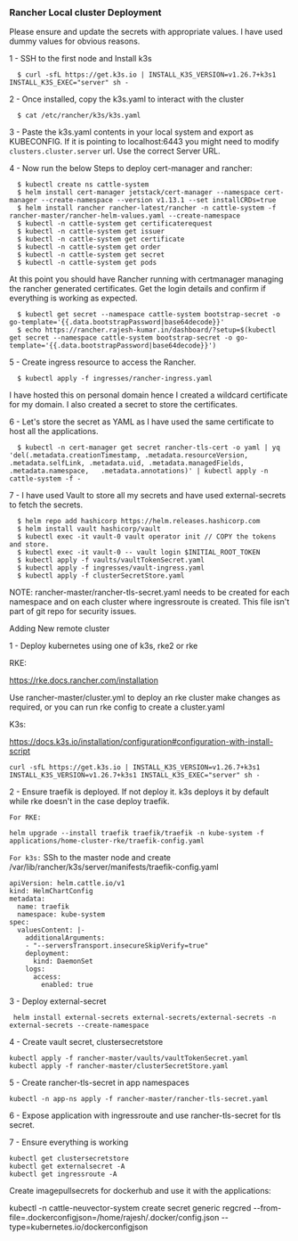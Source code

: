 ### Rancher Local cluster Deployment

Please ensure and update the secrets with appropriate values. I have used dummy values for obvious reasons.

  1 - SSH to the first node and Install k3s

      $ curl -sfL https://get.k3s.io | INSTALL_K3S_VERSION=v1.26.7+k3s1 INSTALL_K3S_EXEC="server" sh -
    
  2 - Once installed, copy the k3s.yaml to interact with the cluster
      
      $ cat /etc/rancher/k3s/k3s.yaml

  3 - Paste the k3s.yaml contents in your local system and export as KUBECONFIG. If it is pointing to localhost:6443 you might need to modify `clusters.cluster.server` url. Use the correct Server URL.

  4 - Now run the below Steps to deploy cert-manager and rancher:

      $ kubectl create ns cattle-system
      $ helm install cert-manager jetstack/cert-manager --namespace cert-manager --create-namespace --version v1.13.1 --set installCRDs=true
      $ helm install rancher rancher-latest/rancher -n cattle-system -f rancher-master/rancher-helm-values.yaml --create-namespace
      $ kubectl -n cattle-system get certificaterequest
      $ kubectl -n cattle-system get issuer
      $ kubectl -n cattle-system get certificate
      $ kubectl -n cattle-system get order
      $ kubectl -n cattle-system get secret
      $ kubectl -n cattle-system get pods

  At this point you should have Rancher running with certmanager managing the rancher generated certificates. Get the login details and confirm if everything is working as expected.

      $ kubectl get secret --namespace cattle-system bootstrap-secret -o go-template='{{.data.bootstrapPassword|base64decode}}'
      $ echo https://rancher.rajesh-kumar.in/dashboard/?setup=$(kubectl get secret --namespace cattle-system bootstrap-secret -o go-template='{{.data.bootstrapPassword|base64decode}}')

  5 - Create ingress resource to access the Rancher.

      $ kubectl apply -f ingresses/rancher-ingress.yaml    

  I have hosted this on personal domain hence I created a wildcard certificate for my domain. I also created a secret to store the certificates.

  6 - Let's store the secret as YAML as I have used the same certificate to host all the applications.
      
      $ kubectl -n cert-manager get secret rancher-tls-cert -o yaml | yq 'del(.metadata.creationTimestamp, .metadata.resourceVersion, .metadata.selfLink, .metadata.uid, .metadata.managedFields, .metadata.namespace,   .metadata.annotations)' | kubectl apply -n cattle-system -f -

  7 - I have used Vault to store all my secrets and have used external-secrets to fetch the secrets.

      $ helm repo add hashicorp https://helm.releases.hashicorp.com
      $ helm install vault hashicorp/vault
      $ kubectl exec -it vault-0 vault operator init // COPY the tokens and store.
      $ kubectl exec -it vault-0 -- vault login $INITIAL_ROOT_TOKEN
      $ kubectl apply -f vaults/vaultTokenSecret.yaml
      $ kubectl apply -f ingresses/vault-ingress.yaml
      $ kubectl apply -f clusterSecretStore.yaml


NOTE: rancher-master/rancher-tls-secret.yaml needs to be created for each namespace and on each cluster where ingressroute is created. This file isn't part of git repo for security issues.


Adding New remote cluster

1 - Deploy kubernetes using one of k3s, rke2 or rke

RKE: 

https://rke.docs.rancher.com/installation

Use rancher-master/cluster.yml to deploy an rke cluster make changes as required, or you can run rke config to create a cluster.yaml

K3s:

https://docs.k3s.io/installation/configuration#configuration-with-install-script
```SHELL
curl -sfL https://get.k3s.io | INSTALL_K3S_VERSION=v1.26.7+k3s1 INSTALL_K3S_VERSION=v1.26.7+k3s1 INSTALL_K3S_EXEC="server" sh -
```
2 - Ensure traefik is deployed. If not deploy it. k3s deploys it by default while rke doesn't in the case deploy traefik.

`For RKE:`
```SHELL
helm upgrade --install traefik traefik/traefik -n kube-system -f applications/home-cluster-rke/traefik-config.yaml
```
`For k3s:`
SSh to the master node and create /var/lib/rancher/k3s/server/manifests/traefik-config.yaml

```SHELL
apiVersion: helm.cattle.io/v1
kind: HelmChartConfig
metadata:
  name: traefik
  namespace: kube-system
spec:
  valuesContent: |-
    additionalArguments:
    - "--serversTransport.insecureSkipVerify=true"
    deployment:
      kind: DaemonSet
    logs:
      access:
        enabled: true
```

3 - Deploy external-secret

```SHELL 
 helm install external-secrets external-secrets/external-secrets -n external-secrets --create-namespace
```

4 - Create vault secret, clustersecretstore
 
```SHELL 
kubectl apply -f rancher-master/vaults/vaultTokenSecret.yaml
kubectl apply -f rancher-master/clusterSecretStore.yaml
 ```

5 - Create rancher-tls-secret in app namespaces

 ```SHELL
 kubectl -n app-ns apply -f rancher-master/rancher-tls-secret.yaml
 ```
6 -  Expose application with ingressroute and use rancher-tls-secret for tls secret.

7 - Ensure everything is working

```SHELL
kubectl get clustersecretstore
kubectl get externalsecret -A
kubectl get ingressroute -A
```

Create imagepullsecrets for dockerhub and use it with the applications:

kubectl -n cattle-neuvector-system create secret generic regcred --from-file=.dockerconfigjson=/home/rajesh/.docker/config.json --type=kubernetes.io/dockerconfigjson
